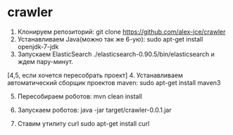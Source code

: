 crawler
=======


1. Клонируем репозиторий: 
	git clone https://github.com/alex-ice/crawler
2. Устанавливаем Java(можно так же 6-ую): 
	sudo apt-get install openjdk-7-jdk
3. Запускаем ElasticSearch
	./elasticsearch-0.90.5/bin/elasticsearch
и ждем пару-минут.

[4,5, если хочется пересобрать проект]
4. Устанавливаем автоматический сборщик проектов maven:
	sudo apt-get install maven3

5. Пересобираем роботов:
	mvn clean install

6. Запускаем роботов:
	java -jar target/crawler-0.0.1.jar

7. Ставим утилиту curl
	sudo apt-get install curl







